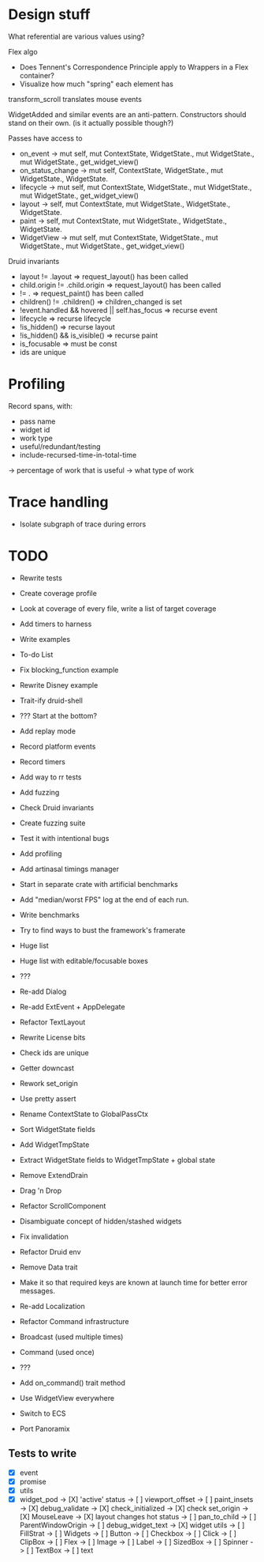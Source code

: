 # Design stuff

What referential are various values using?

Flex algo
- Does Tennent's Correspondence Principle apply to Wrappers in a Flex container?
- Visualize how much "spring" each element has

transform_scroll translates mouse events

WidgetAdded and similar events are an anti-pattern. Constructors should stand on their own. (is it actually possible though?)



Passes have access to
- on_event
-> mut self, mut ContextState, WidgetState.<layout>, mut WidgetState.<passes>, mut WidgetState.<Status>, get_widget_view()
- on_status_change
-> mut self, ContextState, WidgetState.<layout>, mut WidgetState.<passes>, WidgetState.<Status>
- lifecycle
-> mut self, mut ContextState, WidgetState.<layout>, mut WidgetState.<passes>, mut WidgetState.<Status>, get_widget_view()
- layout
-> self, mut ContextState, mut WidgetState.<layout>, WidgetState.<passes>, WidgetState.<Status>
- paint
-> self, mut ContextState, mut WidgetState.<layout>, WidgetState.<passes>, WidgetState.<Status>
- WidgetView
-> mut self, mut ContextState, WidgetState.<layout>, mut WidgetState.<passes>, mut WidgetState.<Status>, get_widget_view()

Druid invariants
- layout != <prev>.layout                       => request_layout() has been called
- child.origin != <prev>.child.origin           => request_layout() has been called
- <paint-calls> != <prev>.<paint-calls>         => request_paint() has been called
- children() != <prev>.children()               => children_changed is set
- !event.handled && hovered || self.has_focus   => recurse event
- lifecycle                                     => recurse lifecycle
- !is_hidden()                                  => recurse layout
- !is_hidden() && is_visible()                  => recurse paint
- is_focusable                                  => must be const
- ids are unique




# Profiling

Record spans, with:
- pass name
- widget id
- work type
- useful/redundant/testing
- include-recursed-time-in-total-time

-> percentage of work that is useful
-> what type of work


# Trace handling

- Isolate subgraph of trace during errors



# TODO

- Rewrite tests
 - Create coverage profile
 - Look at coverage of every file, write a list of target coverage
 - Add timers to harness

- Write examples
 - To-do List
 - Fix blocking_function example
 - Rewrite Disney example

- Trait-ify druid-shell
 - ??? Start at the bottom?

- Add replay mode
 - Record platform events
 - Record timers
 - Add way to rr tests

- Add fuzzing
 - Check Druid invariants
 - Create fuzzing suite
 - Test it with intentional bugs

- Add profiling
 - Add artinasal timings manager
 - Start in separate crate with artificial benchmarks
 - Add "median/worst FPS" log at the end of each run.

- Write benchmarks
 - Try to find ways to bust the framework's framerate
 - Huge list
 - Huge list with editable/focusable boxes
 - ???

- Re-add Dialog
- Re-add ExtEvent + AppDelegate
- Refactor TextLayout
- Rewrite License bits
- Check ids are unique
- Getter downcast
- Rework set_origin
- Use pretty assert
- Rename ContextState to GlobalPassCtx
- Sort WidgetState fields
- Add WidgetTmpState
- Extract WidgetState fields to WidgetTmpState + global state
- Remove ExtendDrain
- Drag 'n Drop

- Refactor ScrollComponent
 - Disambiguate concept of hidden/stashed widgets
 - Fix invalidation

- Refactor Druid env
 - Remove Data trait
 - Make it so that required keys are known at launch time for better error messages.
 - Re-add Localization

- Refactor Command infrastructure
 - Broadcast (used multiple times)
 - Command (used once)
 - ???
 - Add on_command() trait method

- Use WidgetView everywhere
- Switch to ECS
- Port Panoramix


## Tests to write

- [X] event
- [X] promise
- [X] utils
- [X] widget_pod
 -> [X] 'active' status
 -> [ ] viewport_offset
 -> [ ] paint_insets
 -> [X] debug_validate
 -> [X] check_initialized
 -> [X] check set_origin
 -> [X] MouseLeave
 -> [X] layout changes hot status
 -> [ ] pan_to_child
 -> [ ] ParentWindowOrigin
 -> [ ] debug_widget_text
-> [X] widget utils
-> [ ] FillStrat
-> [ ] Widgets
 -> [ ] Button
 -> [ ] Checkbox
 -> [ ] Click
 -> [ ] ClipBox
 -> [ ] Flex
 -> [ ] Image
 -> [ ] Label
 -> [ ] SizedBox
 -> [ ] Spinner
 -> [ ] TextBox
-> [ ] text
